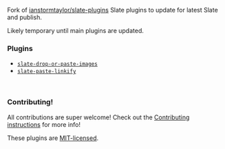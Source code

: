 Fork of [ianstormtaylor/slate-plugins](https://github.com/ianstormtaylor/slate-plugins) Slate plugins to update for latest Slate and publish.

Likely temporary until main plugins are updated.
<br/>

### Plugins

- [`slate-drop-or-paste-images`](./packages/@tildepage/slate-drop-or-paste-images)
- [`slate-paste-linkify`](./packages/@tildepage/slate-paste-linkify)

<br/>

### Contributing!

All contributions are super welcome! Check out the [Contributing instructions](./Contributing.md) for more info!

These plugins are [MIT-licensed](./License.md).
